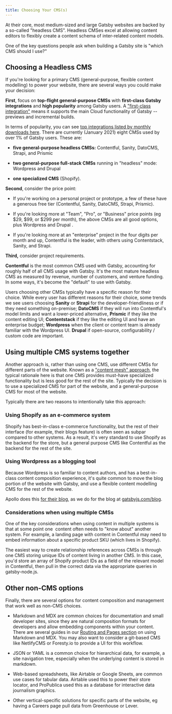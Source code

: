 ```yaml
---
title: Choosing Your CMS(s)
---
```


At their core, most medium-sized and large Gatsby websites are backed by a so-called "headless CMS". Headless CMSes excel at allowing content editors to flexibly create a content schema of inter-related content models. 

One of the key questions people ask when building a Gatsby site is "which CMS should I use?"

## Choosing a Headless CMS

If you're looking for a primary CMS (general-purpose, flexible content modelling) to power your website, there are several ways you could make your decision:

**First**, focus on **top-flight general-purpose CMSs** with **first-class Gatsby integrations** and **high popularity** among Gatsby users. A ["first-class integration"](https://support.gatsbyjs.com/hc/en-us/articles/360052503494-Developing-a-first-class-CMS-integration-for-Gatsby-Cloud#:~:text=A%20first%2Dclass%20integration%20with%20Gatsby%20Cloud%20means%20that%20there's,more%20users%20and%20satisfied%20customers.) means it supports the main Cloud functionality of Gatsby -- previews and incremental builds.

In terms of popularity, you can see [top integrations listed by monthly downloads here](https://www.gatsbyjs.com/plugins?=gatsby-source). There are currently (January 2021) eight CMSs used by over 1% of Gatsby users. These are:

- **five general-purpose headless CMSs:** Contentful, Sanity, DatoCMS, Strapi, and Prismic

- **two general-purpose full-stack CMSs** running in "headless" mode: Wordpress and Drupal

- **one specialized CMS** (Shopify). 

**Second**, consider the price point:

- If you're working on a personal project or prototype, a few of these have a generous free tier (Contentful, Sanity, DatoCMS, Strapi, Prismic).

- If you're looking more at "Team", "Pro", or "Business" price points (eg $29, $99, or $299 per month), the above CMSs are all good options, plus Wordpress and Drupal .

- If you're looking more at an "enterprise" project in the four digits per month and up, Contentful is the leader, with others using Contentstack, Sanity, and Strapi. 

**Third,** consider project requirements.

**Contentful** is the most common CMS used with Gatsby, accounting for roughly half of all CMS usage with Gatsby. It's the most mature headless CMS as measured by revenue, number of customers, and venture funding. In some ways, it's become the "default" to use with Gatsby.

Users choosing other CMSs typically have a specific reason for their choice. While every user has different reasons for their choice, some trends we see users choosing **Sanity** or **Strapi** for the developer-friendliness or if they need something on-premise; **DatoCMS** if they will run into Contentful's model limits and want a lower-priced alternative, **Prismic** if they like the content editing UI; **Contentstack** if they like the editing UI and have an enterprise budget; **Wordpress** when the client or content team is already familiar with the Wordpress UI. **Drupal** if open-source, configurability / custom code are important.

## Using multiple CMS systems together

Another approach is, rather than using one CMS, use different CMSs for different parts of the website. Known as a ["content mesh" approach](https://www.gatsbyjs.com/blog/2018-10-04-journey-to-the-content-mesh/), the typical rationale here is that one CMS provides must-have specialized functionality but is less good for the rest of the site. Typically the decision is to use a specialized CMS for part of the website, and a general-purpose CMS for most of the website.

Typically there are two reasons to intentionally take this approach:

### Using Shopify as an e-commerce system

Shopify has best-in-class e-commerce functionality, but the rest of their interface (for example, their blogs feature) is often seen as subpar compared to other systems. As a result, it's very standard to use Shopify as the backend for the store, but a general purpose CMS like Contentful as the backend for the rest of the site.

### Using Wordpress as a blogging tool

Because Wordpress is so familiar to content authors, and has a best-in-class content composition experience, it's quite common to move the blog portion of the website with Gatsby, and use a flexible content modelling CMS for the rest of the website.

Apollo does this [for their blog](https://twitter.com/apollographql/status/1250479066605662210), as we do for the blog at [gatsbyjs.com/blog](gatsbyjs.com/blog).

### Considerations when using multiple CMSs

One of the key considerations when using content in multiple systems is that at some point one  content often needs to "know about" another system. For example, a landing page with content in Contentful may need to embed information about a specific product SKU (which lives in Shopify).

The easiest way to create relationship references across CMSs is through one CMS storing unique IDs of content living in another CMS. In this case, you'd store an array of Shopify product IDs as a field of the relevant model in Contentful, then pull in the correct data via the appropriate queries in gatsby-node.js.  

## Other non-CMS options

Finally, there are several options for content composition and management that work well as non-CMS choices.

-   Markdown and MDX are common choices for documentation and small developer sites, since they are natural composition formats for developers and allow embedding components within your content. There are several guides in our [Routing and Pages section](https://www.gatsbyjs.com/docs/how-to/routing/) on using Markdown and MDX. You may also want to consider a git-based CMS like NetlifyCMS or Foresty.io to provide a UI for this workflow.

-   JSON or YAML is a common choice for hierarchical data, for example, a site navigation tree, especially when the underlying content is stored in markdown. 

-   Web-based spreadsheets, like Airtable or Google Sheets, are common use cases for tabular data. Airtable used this to power their store locator, and ProPublica used this as a database for interactive data journalism graphics.

-   Other vertical-specific solutions for specific parts of the website, eg having a Careers page pull data from Greenhouse or Lever.